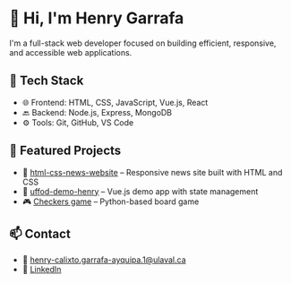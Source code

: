 # 👋 Hi, I'm Henry Garrafa
I'm a full-stack web developer focused on building efficient, responsive, and accessible web applications.

## 🔧 Tech Stack
- 🌐 Frontend: HTML, CSS, JavaScript, Vue.js, React
- 🔙 Backend: Node.js, Express, MongoDB
- ⚙️ Tools: Git, GitHub, VS Code

## 📂 Featured Projects
- 📰 [html-css-news-website](https://github.com/HenryGarrafa/html-css-news-website) – Responsive news site built with HTML and CSS
- 🔁 [uffod-demo-henry](https://github.com/HenryGarrafa/uffod-demo-henry) – Vue.js demo app with state management
- 🎮 [Checkers game](https://github.com/HenryGarrafa/Project1_Checkers-game) – Python-based board game

## 📫 Contact
- 📧 henry-calixto.garrafa-ayquipa.1@ulaval.ca
- 💼 [LinkedIn](https://linkedin.com/in/henry-garrafa-741079348/)
